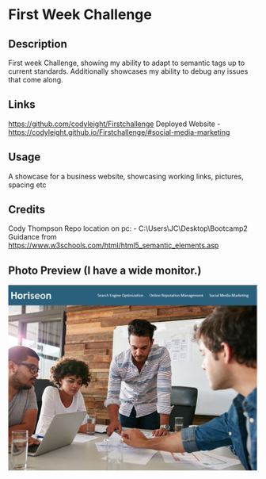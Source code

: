 # First Week Challenge

## Description

First week Challenge, showing my ability to adapt to semantic tags up to current standards. Additionally showcases my ability to debug any issues that come along.

## Links

https://github.com/codyleight/Firstchallenge
Deployed Website - https://codyleight.github.io/Firstchallenge/#social-media-marketing

## Usage

A showcase for a business website, showcasing working links, pictures, spacing etc
## Credits

Cody Thompson
Repo location on pc: - C:\Users\JC\Desktop\Bootcamp2
Guidance from https://www.w3schools.com/html/html5_semantic_elements.asp

## Photo Preview (I have a wide monitor.)
 
![Alt text](image.png)